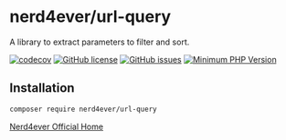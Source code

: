 # nerd4ever/url-query

A library to extract parameters to filter and sort.

[![codecov](https://codecov.io/gh/nerd4ever/url-query/branch/master/graph/badge.svg)](https://codecov.io/gh/nerd4ever/url-query)
[![GitHub license](https://img.shields.io/github/license/nerd4ever/url-query)](https://github.com/nerd4ever/url-query/blob/master/LICENSE)
[![GitHub issues](https://img.shields.io/github/issues/nerd4ever/url-query)](https://github.com/nerd4ever/url-query/issues)
[![Minimum PHP Version](https://img.shields.io/badge/php-%3E%3D_7.1.3-8892BF.svg)](https://github.com/symfony/symfony)

## Installation

```bash
composer require nerd4ever/url-query
```

[Nerd4ever Official Home](http://www.nerd4ever.com.br)
